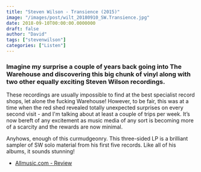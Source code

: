 ```yaml
---
title: "Steven Wilson - Transience (2015)"
image: "/images/post/wilt_20180910_SW.Transience.jpg"
date: 2018-09-10T00:00:00.0000000
draft: false
author: "David"
tags: ["stevenwilson"]
categories: ["Listen"]
---
```

### Imagine my surprise a couple of years back going into The Warehouse and discovering this big chunk of vinyl along with two other equally exciting Steven Wilson recordings. 

 These recordings are usually impossible to find at the best specialist record shops, let alone the fucking Warehouse! However, to be fair, this was at a time when the red shed revealed totally unexpected surprises on every second visit - and I'm talking about at least a couple of trips per week. It’s now bereft of any excitement as music media of any sort is becoming more of a scarcity and the rewards are now minimal.

 Anyhows, enough of this curmudgeonry.  This three-sided LP is a brilliant sampler of SW solo material from his first five records. Like all of his albums, it sounds stunning!

-  [Allmusic.com - Review](https://www.allmusic.com/album/transience-mw0002867869)